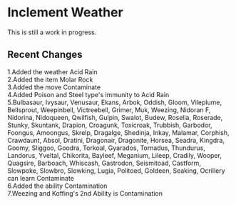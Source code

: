 Inclement Weather
========================================================================

This is still a work in progress.

Recent Changes
------------------------------------------------------------------------

1.Added the weather Acid Rain <br/>
2.Added the item Molar Rock <br/>
3.Added the move Contaminate <br/>
4.Added Poison and Steel type's immunity to Acid Rain <br/>
5.Bulbasaur, Ivysaur, Venusaur, Ekans, Arbok, Oddish, Gloom, Vileplume, Bellsprout, Weepinbell, Victreebell, Grimer, Muk, Weezing, Nidoran F, Nidorina, Nidoqueen, Qwilfish, Gulpin, Swalot, Budew, Roselia, Roserade, Stunky, Skuntank, Drapion, Croagunk, Toxicroak, Trubbish, Garbodor, Foongus, Amoongus, Skrelp, Dragalge, Shedinja, Inkay, Malamar, Corphish, Crawdaunt, Absol, Dratini, Dragonair, Dragonite, Horsea, Seadra, Kingdra, Goomy, Sliggoo, Goodra, Torkoal, Gyarados, Tornadus, Thundurus, Landorus, Yveltal, Chikorita, Bayleef, Meganium, Lileep, Cradily, Wooper, Quagsire, Barboach, Whiscash, Gastrodon, Seismitoad, Castform, Slowpoke, Slowbro, Slowking, Lugia, Politoed, Goldeen, Seaking, Ocrillery can learn Contaminate <br/>
6.Added the ability Contamination <br/>
7.Weezing and Koffing's 2nd Ability is Contamination

